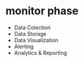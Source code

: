 # monitor phase

+ Data Colection
+ Data Storage
+ Data Visualization
+ Alerting
+ Analytics & Reporting
